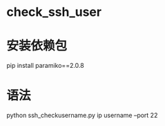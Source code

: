 # check_ssh_user

# 安装依赖包
pip install paramiko==2.0.8

# 语法
python ssh_checkusername.py ip username –port 22
